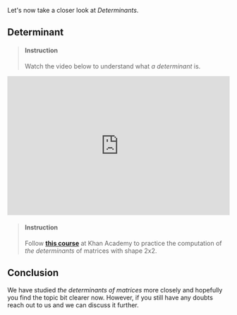 

Let's now take a closer look at _Determinants_.

## Determinant

> #### Instruction
> Watch the video below to understand what _a determinant_ is.

<iframe width="100%" height="315" src="https://www.youtube.com/embed/Ip3X9LOh2dk" frameborder="0" allow="accelerometer; autoplay; encrypted-media; gyroscope; picture-in-picture" allowfullscreen></iframe>

<!-- -->

> #### Instruction 
> Follow [**this course**](https://www.khanacademy.org/math/precalculus/x9e81a4f98389efdf:matrices/x9e81a4f98389efdf:properties-of-matrix-multiplication/v/defined-and-undefined-matrix-operations) at Khan Academy to practice the computation of _the determinants_ of matrices with shape 2x2.

## Conclusion

We have studied _the determinants of matrices_ more closely and hopefully you find the topic bit clearer now. However, if you still have any doubts reach out to us and we can discuss it further.